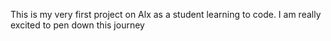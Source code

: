 This is my very first project on Alx as a student learning to code. I am really excited to pen down this journey
